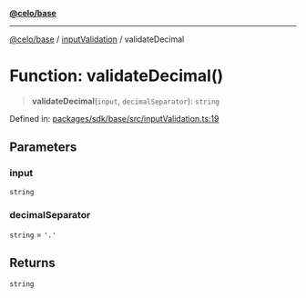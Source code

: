 [**@celo/base**](../../README.md)

***

[@celo/base](../../README.md) / [inputValidation](../README.md) / validateDecimal

# Function: validateDecimal()

> **validateDecimal**(`input`, `decimalSeparator`): `string`

Defined in: [packages/sdk/base/src/inputValidation.ts:19](https://github.com/celo-org/developer-tooling/blob/master/packages/sdk/base/src/inputValidation.ts#L19)

## Parameters

### input

`string`

### decimalSeparator

`string` = `'.'`

## Returns

`string`
